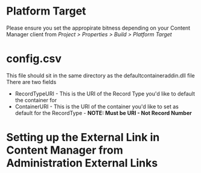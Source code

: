 # Platform Target
Please ensure you set the appropirate bitness depending on your Content Manager client from <i>Project > Properties > Build > Platform Target</i>

# config.csv
This file should sit in the same directory as the defaultcontaineraddin.dll file
There are two fields
* RecordTypeURI - This is the URI of the Record Type you'd like to default the container for
* ContainerURI - This is the URI of the container you'd like to set as default for the RecordType - <b>NOTE: Must be URI - Not Record Number</b>

# Setting up the External Link in Content Manager from Administration External Links

